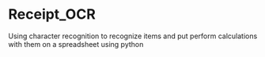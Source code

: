 # Receipt_OCR
Using character recognition to recognize items and put perform calculations with them on a spreadsheet using python
